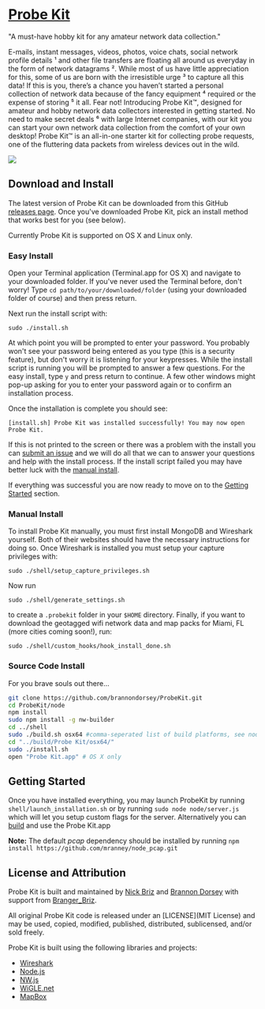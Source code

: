 # [Probe Kit](http://probekit.io)

"A must-have hobby kit for any amateur network data collection."

E-mails, instant messages, videos, photos, voice chats, social network profile details ¹ and other file transfers are floating all around us everyday in the form of network datagrams ². While most of us have little appreciation for this, some of us are born with the irresistible urge ³ to capture all this data! If this is you, there’s a chance you haven’t started a personal collection of network data because of the fancy equipment ⁴ required or the expense of storing ⁵ it all. Fear not! Introducing Probe Kit™, designed for amateur and hobby network data collectors interested in getting started. No need to make secret deals ⁶ with large Internet companies, with our kit you can start your own network data collection from the comfort of your own desktop! Probe Kit™ is an all-in-one starter kit for collecting probe requests, one of the fluttering data packets from wireless devices out in the wild.

![](media/field_guide_github_image.png)

## Download and Install

The latest version of Probe Kit can be downloaded from this GitHub [releases page](https://github.com/brannondorsey/ProbeKit/releases). Once you've downloaded Probe Kit, pick an install method that works best for you (see below).

Currently Probe Kit is supported on OS X and Linux only.

### Easy Install

Open your Terminal application (Terminal.app for OS X) and navigate to your downloaded folder. If you've never used the Terminal before, don't worry! Type `cd path/to/your/downloaded/folder` (using your downloaded folder of course) and then press return.

Next run the install script with:

```
sudo ./install.sh
```

At which point you will be prompted to enter your password. You probably won't see your password being entered as you type (this is a security feature), but don't worry it is listening for your keypresses. While the install script is running you will be prompted to answer a few questions. For the easy install, type `y` and press return to continue. A few other windows might pop-up asking for you to enter your password again or to confirm an installation process.

Once the installation is complete you should see:

```
[install.sh] Probe Kit was installed successfully! You may now open Probe Kit.
```

If this is not printed to the screen or there was a problem with the install you can [submit an issue](https://github.com/brannondorsey/ProbeKit/) and we will do all that we can to answer your questions and help with the install process. If the install script failed you may have better luck with the [manual install](https://github.com/brannondorsey/ProbeKit/).

If everything was successful you are now ready to move on to the [Getting Started](#getting-started) section.

### Manual Install

To install Probe Kit manually, you must first install MongoDB and Wireshark yourself. Both of their websites should have the necessary instructions for doing so. Once Wireshark is installed you must setup your capture privileges with:

```
sudo ./shell/setup_capture_privileges.sh
```

Now run

```
sudo ./shell/generate_settings.sh
```

to create a `.probekit` folder in your `$HOME` directory. Finally, if you want to download the geotagged wifi network data and map packs for Miami, FL (more cities coming soon!), run:

```
sudo ./shell/custom_hooks/hook_install_done.sh
```

### Source Code Install

For you brave souls out there...

```bash
git clone https://github.com/brannondorsey/ProbeKit.git
cd ProbeKit/node
npm install
sudo npm install -g nw-builder
cd ../shell
sudo ./build.sh osx64 #comma-seperated list of build platforms, see node-webkit-builder docs
cd "../build/Probe Kit/osx64/"
sudo ./install.sh
open "Probe Kit.app" # OS X only
```

## Getting Started

Once you have installed everything, you may launch ProbeKit by running `shell/launch_installation.sh` or by running `sudo node node/server.js` which will let you setup custom flags for the server. Alternatively you can [build](#Source-Code-Install) and use the Probe Kit.app

**Note:** The default _pcap_ dependency should be installed by running `npm install https://github.com/mranney/node_pcap.git`

## License and Attribution

Probe Kit is built and maintained by [Nick Briz](http://nickbriz.com) and [Brannon Dorsey](http://brannondorsey.com) with support from [Branger_Briz](http://brangerbriz.com).

All original Probe Kit code is released under an [LICENSE](MIT License) and may be used, copied, modified, published, distributed, sublicensed, and/or sold freely.

Probe Kit is built using the following libraries and projects:

- [Wireshark](https://www.wireshark.org/)
- [Node.js](https://nodejs.org/)
- [NW.js](http://nwjs.io)
- [WiGLE.net](https://wigle.net)
- [MapBox](https://www.mapbox.com/)

